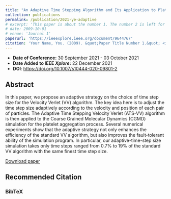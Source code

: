 ```yaml
---
title: "An Adaptive Time Stepping Algorithm and Its Application to Platelet Aggregation Simulation"
collection: publications
permalink: /publication/2021-ye-adaptive
# excerpt: 'This paper is about the number 1. The number 2 is left for future work.'
# date: 2009-10-01
# venue: 'Journal 1'
paperurl: 'https://ieeexplore.ieee.org/document/9644767'
citation: 'Your Name, You. (2009). &quot;Paper Title Number 1.&quot; <i>Journal 1</i>. 1(1).'
---
```


- **Date of Conference:** 30 September 2021 - 03 October 2021
- **Date Added to IEEE *Xplore*:** 22 December 2021
- **DOI**: https://doi.org/10.1007/s10444-020-09801-2

## Abstract

In this paper, we propose an adaptive strategy on the choice of time step size for the Velocity Verlet (VV) algorithm. The key idea here is to adjust the time step size adaptively according to the velocity and position of each pair of particles. The Adaptive Time Stepping Velocity Verlet (ATS-VV) algorithm is then applied to the Coarse Grained Molecular Dynamics (CGMD) simulation for the platelet aggregation process. Several numerical experiments show that the adaptive strategy not only enhances the efficiency of the standard VV algorithm, but also improves the fault-tolerant ability of the simulation program. In particular, our adaptive-time-step size simulation takes only time steps ranged from $0.7\%$ to $19\%$ of the standard VV algorithm with the same finest time step size.

[Download paper](https://ieeexplore.ieee.org/document/9644767)


## Recommended Citation

### BibTeX
```bibtex

```